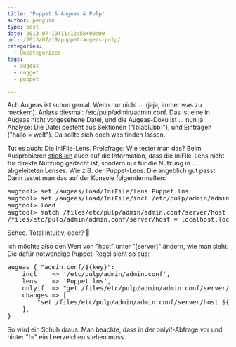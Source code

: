 ```yaml
---
title: 'Puppet & Augeas & Pulp'
author: penguin
type: post
date: 2013-07-19T11:12:58+00:00
url: /2013/07/19/puppet-augeas-pulp/
categories:
  - Uncategorized
tags:
  - augeas
  - nugget
  - puppet

---
```

Ach Augeas ist schon genial. Wenn nur nicht ... (jaja, immer was zu meckern). Anlass diesmal: /etc/pulp/admin/admin.conf. Das ist eine in Augeas nicht vorgesehene Datei, und die Augeas-Doku ist ... nun ja. Analyse: Die Datei besteht aus Sektionen ("[blablubb]"), und Einträgen ("hallo = welt"). Da sollte sich doch was finden lassen.

Tut es auch: Die IniFile-Lens. Preisfrage: Wie testet man das? Beim Ausprobieren [stieß ich][1] auch auf die Information, dass die IniFile-Lens nicht für direkte Nutzung gedacht ist, sondern nur für die Nutzung in ... abgeleiteten Lenses. Wie z.B. der Puppet-Lens. Die angeblich gut passt. Dann testet man das auf der Konsole folgendermaßen:

<pre>augtool&gt; set /augeas/load/IniFile/lens Puppet.lns
augtool&gt; set /augeas/load/IniFile/incl /etc/pulp/admin/admin.conf
augtool&gt; load
augtool&gt; match /files/etc/pulp/admin/admin.conf/server/host
/files/etc/pulp/admin/admin.conf/server/host = localhost.localdomain</pre>

Schee. Total intuitiv, oder? 🙂

Ich möchte also den Wert von "host" unter "[server]" ändern, wie man sieht. Die dafür notwendige Puppet-Regel sieht so aus:

<pre>augeas { "admin.conf/${key}":
    incl    =&gt; '/etc/pulp/admin/admin.conf',
    lens    =&gt; 'Puppet.lns',
    onlyif  =&gt; "get /files/etc/pulp/admin/admin.conf/server/host != ${hostname}",
    changes =&gt; [
        "set /files/etc/pulp/admin/admin.conf/server/host ${hostname}",
    ],
}</pre>

So wird ein Schuh draus. Man beachte, dass in der onlyif-Abfrage vor und hinter "!=" ein Leerzeichen stehen muss.

 [1]: https://www.redhat.com/archives/augeas-devel/2012-March/msg00011.html